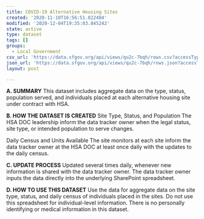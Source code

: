```yaml
---
title: COVID-19 Alternative Housing Sites
created: '2020-11-10T16:56:51.022484'
modified: '2020-12-04T19:35:03.845242'
state: active
type: dataset
tags: []
groups:
  - Local Government
csv_url: 'https://data.sfgov.org/api/views/qu2c-7bqh/rows.csv?accessType=DOWNLOAD'
json_url: 'https://data.sfgov.org/api/views/qu2c-7bqh/rows.json?accessType=DOWNLOAD'
layout: post

---
```

<b> A. SUMMARY</b> 
This dataset includes aggregate data on the type, status, population served, and individuals placed at each alternative housing site under contract with HSA.

<b>B. HOW THE DATASET IS CREATED</b>
Site Type, Status, and Population
The HSA DOC leadership inform the data tracker owner when the legal status, site type, or intended population to serve changes. 

Daily Census and Units Available
The site monitors at each site inform the data tracker owner at the HSA DOC at least once daily with the updates to the daily census. 

<b>C. UPDATE PROCESS</b>
Updated several times daily, whenever new information is shared with the data tracker owner. The data tracker owner inputs the data directly into the underlying SharePoint spreadsheet.

<b> D. HOW TO USE THIS DATASET</b>
Use the data for aggregate data on the site type, status, and daily census of individuals placed in the sites. Do not use this spreadsheet for individual-level information. There is no personally identifying or medical information in this dataset.
